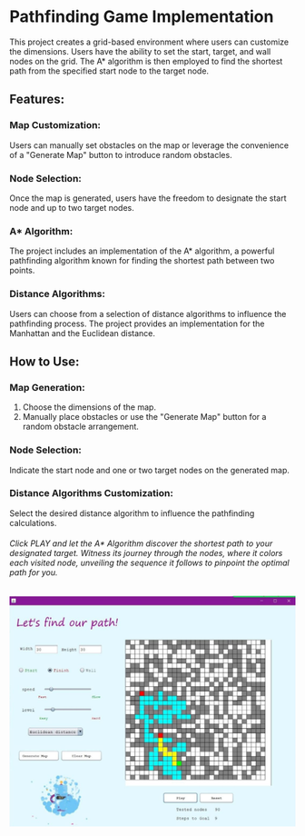 # Pathfinding Game Implementation

This project creates a grid-based environment where users can customize the dimensions. Users have the ability to set the start, target, and wall nodes on the grid. The A* algorithm is then employed to find the shortest path from the specified start node to the target node.

## Features:
### Map Customization:
Users can manually set obstacles on the map or leverage the convenience of a "Generate Map" button to introduce random obstacles.

### Node Selection:
Once the map is generated, users have the freedom to designate the start node and up to two target nodes.

### A* Algorithm:
The project includes an implementation of the A* algorithm, a powerful pathfinding algorithm known for finding the shortest path between two points.

### Distance Algorithms:
Users can choose from a selection of distance algorithms to influence the pathfinding process. The project provides an implementation for the Manhattan and the Euclidean distance.

## How to Use:
### Map Generation:
1. Choose the dimensions of the map.
2. Manually place obstacles or use the "Generate Map" button for a random obstacle arrangement.
   
### Node Selection:
Indicate the start node and one or two target nodes on the generated map.

### Distance Algorithms Customization:
Select the desired distance algorithm to influence the pathfinding calculations.

###### Click PLAY and let the A* Algorithm discover the shortest path to your designated target. Witness its journey through the nodes, where it colors each visited node, unveiling the sequence it follows to pinpoint the optimal path for you.

<img src="https://github.com/LubnaMBsharat/PathFinding/blob/master/pathFinding.jpg" width="800"  hight = "400" > 

